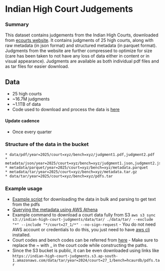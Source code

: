 # Indian High Court Judgements

### Summary
This dataset contains judgements from the Indian High Courts, downloaded from [ecourts website](https://judgments.ecourts.gov.in/). It contains judgments of 25 high courts, along with raw metadata (in json format) and structured metadata (in parquet format). Judgments from the website are further compressed to optimize for size (care has been taken to not have any loss of data either in content or in visual appearance). Judgments are available as both individual pdf files and as tar files for easier download.

## Data
 * 25 high courts
 * ~16.7M judgments
 * ~1.1TB of data
 * Code used to download and process the data is [here](https://github.com/vanga/indian-high-court-judgments)

#### Update cadence
 * Once every quarter

### Structure of the data in the bucket
    * data/pdf/year=2025/court=xyz/bench=xyz/judgment1.pdf,judgment2.pdf
    * metadata/json/year=2025/court=xyz/bench=xyz/judgment1.json,judgment2.json
    * metadata/parquet/year=2025/court=xyz/bench=xyz/metadata.parquet
    * metadata/tar/year=2025/court=xyz/bench=xyz/metadata.tar.gz
    * data/tar/year=2025/court=xyz/bench=xyz/pdfs.tar


### Example usage
* [Example script](../tutorials/README.md) for downloading the data in bulk and parsing to get text from the pdfs 
* [Querying the metadata using AWS Athena](../tutorials/README.md)
* Example command to download a court data fully from S3 `aws s3 sync s3://indian-high-court-judgments/data/tar/ ./data/tar/ --exclude "*" --include "*/court=27_1/*" --no-sign-request` - You do not need AWS account or credentials to do this, you just need to have [aws cli](https://docs.aws.amazon.com/cli/latest/userguide/getting-started-install.html) installed.
* Court codes and bench codes can be referred from [here](./high_courts.csv) - Make sure to replace the ~ with _ in the court code while constructing the paths.
* Since the S3 bucket is public, it can be even downloaded using links like `https://indian-high-court-judgments.s3.ap-south-1.amazonaws.com/data/tar/year=2024/court=27_1/bench=hcaurdb/pdfs.tar`